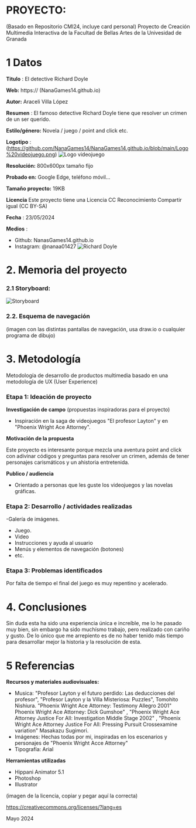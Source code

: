 # PROYECTO: 

(Basado en Repositorio CMI24, incluye card personal)
Proyecto de Creación Multimedia Interactiva de la  Facultad de Bellas Artes de la Univesidad de Granada



# 1 Datos 



**Titulo** : El detective Richard Doyle

**Web:**   https://    (NanaGames14.github.io)

**Autor:**  Araceli Villa López

**Resumen** : El famoso detective Richard Doyle tiene que resolver un crimen de un ser querido.

**Estilo/género:**  Novela / juego / point and click etc.

**Logotipo** : (https://github.com/NanaGames14/NanaGames14.github.io/blob/main/Logo%20videojuego.png) 
![Logo videojuego](https://github.com/NanaGames14/NanaGames14.github.io/assets/170507193/43d92585-fbff-4d39-a2fc-83b6d2135865)



**Resolución:** 800x600px tamaño fijo 

**Probado en:**     Google Edge, teléfono móvil...

**Tamaño proyecto:** 19KB 

**Licencia** Este proyecto tiene una Licencia CC Reconocimiento Compartir igual (CC BY-SA)

**Fecha** : 23/05/2024

**Medios** :

- Github: NanasGames14.github.io
- Instagram: @nanaa01427
![Richard Doyle](https://github.com/NanaGames14/NanaGames14.github.io/assets/170507193/de83d5d2-cecb-491e-a76e-025208890a16)




# 2. Memoria del proyecto 

### 2.1 Storyboard: 
![Storyboard](https://github.com/NanaGames14/NanaGames14.github.io/assets/170507193/8ca82bf0-8aed-4b2e-adf9-a32f858c48fb)







### 2.2. Esquema de navegación 



(imagen con las distintas pantallas de navegación, usa draw.io o cualquier programa de dibujo)







# 3. Metodología

Metodología de desarrollo de productos multimedia basado en una metodología de UX (User Experience)



### Etapa 1: Ideación de proyecto

**Investigación de campo** (propuestas inspiradoras para el proyecto)

- Inspiración en la saga de videojuegos "El profesor Layton" y en "Phoenix Wright Ace Attorney".
  



**Motivación de la propuesta** 

Este  proyecto es interesante porque mezcla una aventura point and click con adivinar códigos y preguntas para resolver un crimen, además de tener personajes carismáticos y un ahistoria entretenida. 



**Publico / audiencia**

- Orientado a personas que les guste los videojuegos y las novelas gráficas. 





### Etapa 2: Desarrollo / actividades realizadas

-Galería de imágenes. 
- Juego. 
- Video 
- Instrucciones y ayuda al usuario 
- Menús y elementos de navegación (botones)
- etc.



### Etapa 3: Problemas identificados

Por falta de tiempo el final del juego es muy repentino y acelerado.



# 4. Conclusiones 

Sin duda esta ha sido una experiencia única e increíble, me lo he pasado muy bien, sin embargo ha sido muchísmo trabajo, pero realizado con cariño y gusto. De lo único que me arrepiento es de no haber tenido más tiempo para desarrollar mejor la historia y la resolución de esta.







# 5 Referencias 


**Recursos y materiales audiovisuales:**

* Musica:  "Profesor Layton y el futuro perdido: Las deducciones del profesor", "Profesor Layton y la Villa Misteriosa: Puzzles", Tomohito Nishiura.
  "Phoenix Wright Ace Attorney: Testimony Allegro 2001" Phoenix Wright Ace Attorney: Dick Gumshoe" , "Phoenix Wright Ace Attorney Justice For All: Investigation Middle Stage 2002" , "Phoenix Wright Ace Attorney Justice For All: Pressing Pursuit Crossexamine variation" Masakazu Sugimori.
* Imágenes:  Hechas todas por mi, inspiradas en los escenarios y personajes de "Phoenix Wright Acce Attorney"
* Tipografía: Arial

**Herramientas utilizadas**

- Hippani Animator 5.1
- Photoshop
- Illustrator



(imagen de la licencia, copiar y pegar aquí la correcta)

https://creativecommons.org/licenses/?lang=es

Mayo 2024
